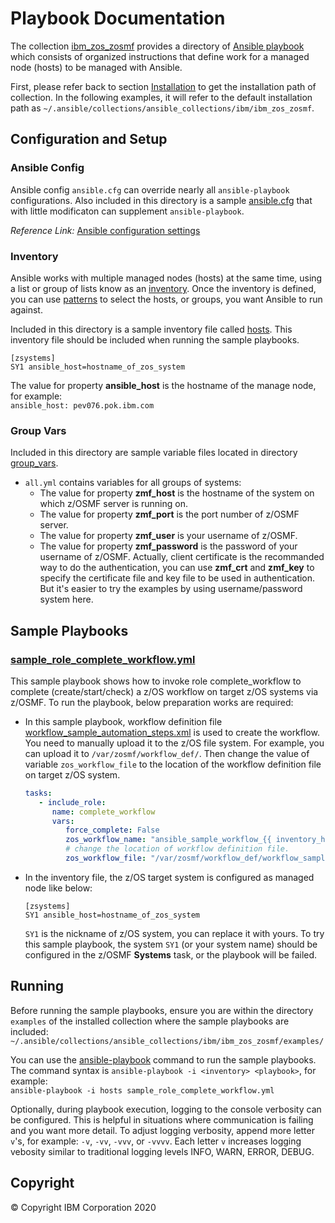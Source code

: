 # Playbook Documentation
The collection [ibm_zos_zosmf](../README.md) provides a directory of [Ansible playbook](https://docs.ansible.com/ansible/latest/user_guide/playbooks_intro.html#playbooks-intro) which consists of organized instructions that define work for a managed node (hosts) to be managed with Ansible.

First, please refer back to section [Installation](../README.md#Installation) to get the installation path of collection. In the following examples, it will refer to the default installation path as `~/.ansible/collections/ansible_collections/ibm/ibm_zos_zosmf`.


## Configuration and Setup
### Ansible Config
Ansible config `ansible.cfg` can override nearly all `ansible-playbook` configurations. Also included in this directory is a sample [ansible.cfg](ansible.cfg) that with little modificaton can supplement `ansible-playbook`.

*Reference Link:* [Ansible configuration settings](https://docs.ansible.com/ansible/latest/reference_appendices/config.html#ansible-configuration-settings-locations)

### Inventory
Ansible works with multiple managed nodes (hosts) at the same time, using a list or group of lists know as an [inventory](https://docs.ansible.com/ansible/latest/user_guide/intro_inventory.html). Once the inventory is defined, you can use [patterns](https://docs.ansible.com/ansible/latest/user_guide/intro_patterns.html#intro-patterns) to select the hosts, or groups, you want Ansible to run against.

Included in this directory is a sample inventory file called [hosts](hosts). This inventory file should be included when running the sample playbooks. 

```
[zsystems]
SY1 ansible_host=hostname_of_zos_system
```

The value for property __ansible_host__ is the hostname of the manage node, for example:  
`ansible_host: pev076.pok.ibm.com`
   
### Group Vars
Included in this directory are sample variable files located in directory [group_vars](group_vars/).

- `all.yml` contains variables for all groups of systems:
   - The value for property __zmf_host__ is the hostname of the system on which z/OSMF server is running on.
   - The value for property __zmf_port__ is the port number of z/OSMF server.
   - The value for property __zmf_user__ is your username of z/OSMF.
   - The value for property __zmf_password__ is the password of your username of z/OSMF. Actually, client certificate is the recommanded way to do the authentication, you can use __zmf_crt__ and __zmf_key__ to specify the certificate file and key file to be used in authentication. But it's easier to try the examples by using username/password system here.


## Sample Playbooks
### [sample_role_complete_workflow.yml](sample_role_complete_workflow.yml)
This sample playbook shows how to invoke role complete_workflow to complete (create/start/check) a z/OS workflow on target z/OS systems via z/OSMF. To run the playbook, below preparation works are required:

- In this sample playbook, workflow definition file [workflow_sample_automation_steps.xml](files/workflow_sample_automation_steps.xml) is used to create the workflow. You need to manually upload it to the z/OS file system. For example, you can upload it to `/var/zosmf/workflow_def/`. Then change the value of variable `zos_workflow_file` to the location of the workflow definition file on target z/OS system.
   ```yaml
   tasks:
      - include_role:
         name: complete_workflow
         vars:
            force_complete: False
            zos_workflow_name: "ansible_sample_workflow_{{ inventory_hostname }}"
            # change the location of workflow definition file.
            zos_workflow_file: "/var/zosmf/workflow_def/workflow_sample_automation_steps.xml"
   ```

- In the inventory file, the z/OS target system is configured as managed node like below: 
   ```
   [zsystems]
   SY1 ansible_host=hostname_of_zos_system
   ```

   `SY1` is the nickname of z/OS system, you can replace it with yours. To try this sample playbook, the system `SY1` (or your system name) should be configured in the z/OSMF __Systems__ task, or the playbook will be failed.


## Running
Before running the sample playbooks, ensure you are within the directory `examples` of the installed collection where the sample playbooks are included:  
`~/.ansible/collections/ansible_collections/ibm/ibm_zos_zosmf/examples/`   

You can use the [ansible-playbook](https://docs.ansible.com/ansible/latest/cli/ansible-playbook.html) command to run the sample playbooks. The command syntax is `ansible-playbook -i <inventory> <playbook>`, for example:  
`ansible-playbook -i hosts sample_role_complete_workflow.yml`   
  
Optionally, during playbook execution, logging to the console verbosity can be configured. This is helpful in situations where communication is failing and you want more detail. To adjust logging verbosity, append more letter `v`'s, for example: `-v`, `-vv`, `-vvv`, or `-vvvv`. Each letter `v` increases logging vebosity similar to traditional logging levels INFO, WARN, ERROR, DEBUG. 


## Copyright
© Copyright IBM Corporation 2020
